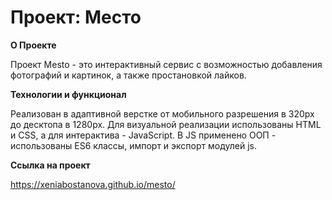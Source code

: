 # Проект: Место

**О Проекте**

Проект Mesto -  это интерактивный сервис с возможностью добавления фотографий и картинок, а также простановкой лайков.

**Технологии и функционал**

Реализован в адаптивной верстке от мобильного разрешения в 320px  до десктопа в 1280px. Для визуальной реализации использованы HTML и CSS, а для интерактива - JavaScript. В JS применено ООП - использованы ES6 классы, импорт и экспорт модулей js.

**Ссылка на проект**

https://xeniabostanova.github.io/mesto/
